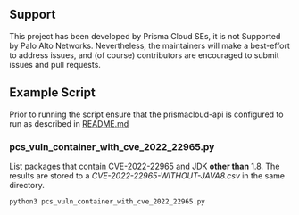 ## Support

This project has been developed by Prisma Cloud SEs, it is not Supported by Palo Alto Networks.
Nevertheless, the maintainers will make a best-effort to address issues, and (of course) contributors are encouraged to submit issues and pull requests.

## Example Script

Prior to running the script ensure that the prismacloud-api is configured to run as described in [README.md](#scripts/README.md)

### pcs_vuln_container_with_cve_2022_22965.py

List packages that contain CVE-2022-22965 and JDK **other than** 1.8.
The results are stored to a *CVE-2022-22965-WITHOUT-JAVA8.csv* in the same directory.

```
python3 pcs_vuln_container_with_cve_2022_22965.py
```
